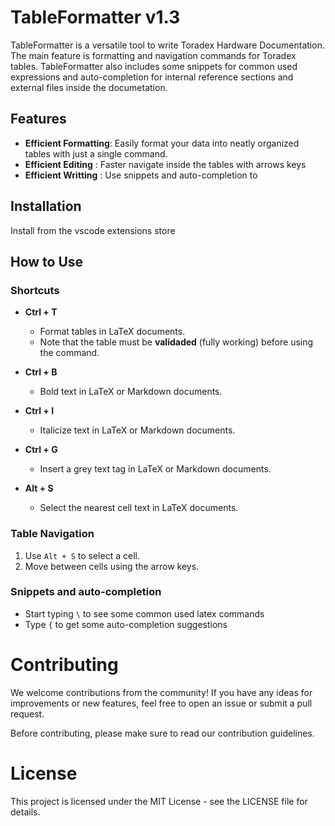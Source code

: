 # TableFormatter v1.3

TableFormatter is a versatile tool to write Toradex Hardware Documentation. 
The main feature is formatting and navigation commands for Toradex tables. 
TableFormatter also includes some snippets for common used expressions and auto-completion for internal reference sections and external files inside the documetation.

## Features

- **Efficient Formatting**: Easily format your data into neatly organized tables with just a single command.
- **Efficient Editing**   : Faster navigate inside the tables with arrows keys
- **Efficient Writting**  : Use snippets and auto-completion to 

## Installation

Install from the vscode extensions store

## How to Use

### Shortcuts
- **Ctrl + T**
  - Format tables in LaTeX documents.
  - Note that the table must be **validaded** (fully working) before using the command.

- **Ctrl + B**
  - Bold text in LaTeX or Markdown documents.

- **Ctrl + I**
  - Italicize text in LaTeX or Markdown documents.

- **Ctrl + G**
  - Insert a grey text tag in LaTeX or Markdown documents.

- **Alt + S**
  - Select the nearest cell text in LaTeX documents.

### Table Navigation
1. Use ```Alt + S``` to select a cell.
2. Move between cells using the arrow keys.

### Snippets and auto-completion
- Start typing ```\``` to see some common used latex commands
- Type ```{``` to get some auto-completion suggestions

# Contributing
We welcome contributions from the community! If you have any ideas for improvements or new features, feel free to open an issue or submit a pull request.

Before contributing, please make sure to read our contribution guidelines.

# License
This project is licensed under the MIT License - see the LICENSE file for details.